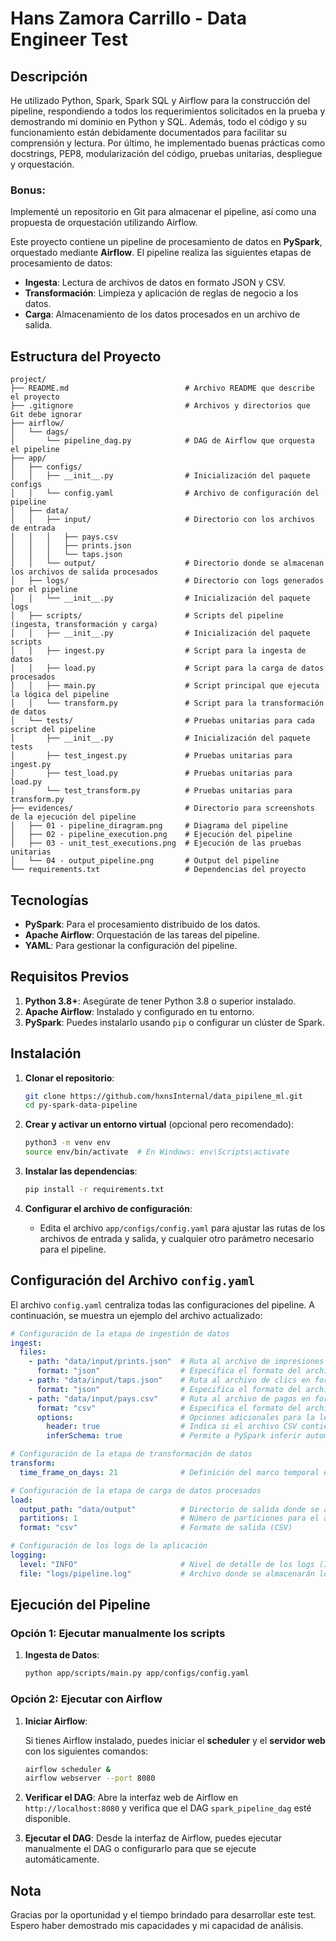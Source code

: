 
# Hans Zamora Carrillo - Data Engineer Test 

## Descripción

He utilizado Python, Spark, Spark SQL y Airflow para la construcción del pipeline, respondiendo a todos los requerimientos solicitados en la prueba y demostrando mi dominio en Python y SQL. Además, todo el código y su funcionamiento están debidamente documentados para facilitar su comprensión y lectura. Por último, he implementado buenas prácticas como docstrings, PEP8, modularización del código, pruebas unitarias, despliegue y orquestación.

### Bonus:

Implementé un repositorio en Git para almacenar el pipeline, así como una propuesta de orquestación utilizando Airflow.


Este proyecto contiene un pipeline de procesamiento de datos en **PySpark**, orquestado mediante **Airflow**. El pipeline realiza las siguientes etapas de procesamiento de datos:
- **Ingesta**: Lectura de archivos de datos en formato JSON y CSV.
- **Transformación**: Limpieza y aplicación de reglas de negocio a los datos.
- **Carga**: Almacenamiento de los datos procesados en un archivo de salida.

## Estructura del Proyecto

```
project/
├── README.md                          # Archivo README que describe el proyecto
├── .gitignore                         # Archivos y directorios que Git debe ignorar
├── airflow/
│   └── dags/
│       └── pipeline_dag.py            # DAG de Airflow que orquesta el pipeline
├── app/
│   ├── configs/
│   │   ├── __init__.py                # Inicialización del paquete configs
│   │   └── config.yaml                # Archivo de configuración del pipeline
│   ├── data/
│   │   ├── input/                     # Directorio con los archivos de entrada
│   │   │   ├── pays.csv
│   │   │   ├── prints.json
│   │   │   └── taps.json
│   │   └── output/                    # Directorio donde se almacenan los archivos de salida procesados
│   ├── logs/                          # Directorio con logs generados por el pipeline
│   │   └── __init__.py                # Inicialización del paquete logs
│   ├── scripts/                       # Scripts del pipeline (ingesta, transformación y carga)
│   │   ├── __init__.py                # Inicialización del paquete scripts
│   │   ├── ingest.py                  # Script para la ingesta de datos
│   │   ├── load.py                    # Script para la carga de datos procesados
│   │   ├── main.py                    # Script principal que ejecuta la lógica del pipeline
│   │   └── transform.py               # Script para la transformación de datos
│   └── tests/                         # Pruebas unitarias para cada script del pipeline
│       ├── __init__.py                # Inicialización del paquete tests
│       ├── test_ingest.py             # Pruebas unitarias para ingest.py
│       ├── test_load.py               # Pruebas unitarias para load.py
│       └── test_transform.py          # Pruebas unitarias para transform.py
├── evidences/                         # Directorio para screenshots de la ejecución del pipeline
│   ├── 01 - pipeline_diragram.png     # Diagrama del pipeline
│   ├── 02 - pipeline_execution.png    # Ejecución del pipeline
│   ├── 03 - unit_test_executions.png  # Ejecución de las pruebas unitarias
│   └── 04 - output_pipeline.png       # Output del pipeline
└── requirements.txt                   # Dependencias del proyecto

```

## Tecnologías

- **PySpark**: Para el procesamiento distribuido de los datos.
- **Apache Airflow**: Orquestación de las tareas del pipeline.
- **YAML**: Para gestionar la configuración del pipeline.

## Requisitos Previos

1. **Python 3.8+**: Asegúrate de tener Python 3.8 o superior instalado.
2. **Apache Airflow**: Instalado y configurado en tu entorno.
3. **PySpark**: Puedes instalarlo usando `pip` o configurar un clúster de Spark.

## Instalación

1. **Clonar el repositorio**:

   ```bash
   git clone https://github.com/hxnsInternal/data_pipilene_ml.git
   cd py-spark-data-pipeline
   ```

2. **Crear y activar un entorno virtual** (opcional pero recomendado):

   ```bash
   python3 -m venv env
   source env/bin/activate  # En Windows: env\Scripts\activate
   ```

3. **Instalar las dependencias**:

   ```bash
   pip install -r requirements.txt
   ```

4. **Configurar el archivo de configuración**:
   - Edita el archivo `app/configs/config.yaml` para ajustar las rutas de los archivos de entrada y salida, y cualquier otro parámetro necesario para el pipeline.

## Configuración del Archivo `config.yaml`

El archivo `config.yaml` centraliza todas las configuraciones del pipeline. A continuación, se muestra un ejemplo del archivo actualizado:

```yaml
# Configuración de la etapa de ingestión de datos
ingest:
  files:
    - path: "data/input/prints.json"  # Ruta al archivo de impresiones en formato JSON
      format: "json"                  # Especifica el formato del archivo (JSON)
    - path: "data/input/taps.json"    # Ruta al archivo de clics en formato JSON
      format: "json"                  # Especifica el formato del archivo (JSON)
    - path: "data/input/pays.csv"     # Ruta al archivo de pagos en formato CSV
      format: "csv"                   # Especifica el formato del archivo (CSV)
      options:                        # Opciones adicionales para la lectura de CSV
        header: true                  # Indica si el archivo CSV contiene un encabezado
        inferSchema: true             # Permite a PySpark inferir automáticamente el esquema del archivo

# Configuración de la etapa de transformación de datos
transform:
  time_frame_on_days: 21              # Definición del marco temporal en días para análisis de datos

# Configuración de la etapa de carga de datos procesados
load:
  output_path: "data/output"          # Directorio de salida donde se almacenarán los datos procesados
  partitions: 1                       # Número de particiones para el archivo de salida
  format: "csv"                       # Formato de salida (CSV)

# Configuración de los logs de la aplicación
logging:
  level: "INFO"                       # Nivel de detalle de los logs (INFO, DEBUG, ERROR, etc.)
  file: "logs/pipeline.log"           # Archivo donde se almacenarán los logs de la ejecución
```

## Ejecución del Pipeline

### Opción 1: Ejecutar manualmente los scripts

1. **Ingesta de Datos**:

   ```bash
   python app/scripts/main.py app/configs/config.yaml
   ```

### Opción 2: Ejecutar con Airflow

1. **Iniciar Airflow**:
   
   Si tienes Airflow instalado, puedes iniciar el **scheduler** y el **servidor web** con los siguientes comandos:

   ```bash
   airflow scheduler &
   airflow webserver --port 8080
   ```

2. **Verificar el DAG**:
   Abre la interfaz web de Airflow en `http://localhost:8080` y verifica que el DAG `spark_pipeline_dag` esté disponible.

3. **Ejecutar el DAG**:
   Desde la interfaz de Airflow, puedes ejecutar manualmente el DAG o configurarlo para que se ejecute automáticamente.


## Nota

Gracias por la oportunidad y el tiempo brindado para desarrollar este test. Espero haber demostrado mis capacidades y mi capacidad de análisis.
